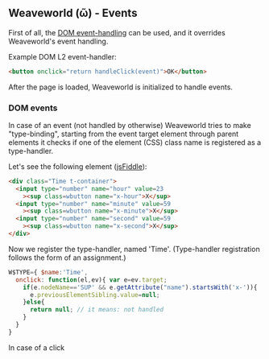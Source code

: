 ## Weaveworld (ῶ) - Events ##

First of all, the [DOM event-handling](https://www.w3.org/TR/DOM-Level-2-Events/events.html) can be used, and it overrides Weaveworld's event handling.

Example DOM L2 event-handler:
```html
<button onclick="return handleClick(event)">OK</button>
```
After the page is loaded, Weaveworld is initialized to handle events.


### DOM events ###


In case of an event (not handled by otherwise) Weaveworld tries to make "type-binding", starting from the event target element through parent elements it checks if one of the element (CSS) class name is registered as a type-handler.

Let's see the following element ([jsFiddle](https://jsfiddle.net/weaveworld/630xncta/)):
```html
<div class="Time t-container">
  <input type="number" name="hour" value=23
    ><sup class=wbutton name="x-hour">X</sup>
  <input type="number" name="minute" value=59
    ><sup class=wbutton name="x-minute">X</sup>
  <input type="number" name="second" value=59
    ><sup class=wbutton name="x-second">X</sup>
</div> 
```

Now we register the type-handler, named 'Time'. (Type-handler registration follows the form of an assignment.)

```js
W$TYPE={ $name:'Time',
  onclick: function(el,ev){ var e=ev.target;
    if(e.nodeName=='SUP' && e.getAttribute("name").startsWith('x-')){
      e.previousElementSibling.value=null;
    }else{
      return null; // it means: not handled
    }
  }
}
```
In case of a click
